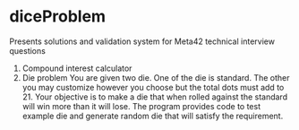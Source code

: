 # diceProblem
Presents solutions and validation system for Meta42 technical interview questions

1. Compound interest calculator
2. Die problem
   You are given two die. One of the die is standard. The other you may customize however you choose but the total dots must      add to 21. Your objective is to make a die that when rolled against the standard will win more than it will lose. The          program provides code to test example die and generate random die that will satisfy the requirement. 
